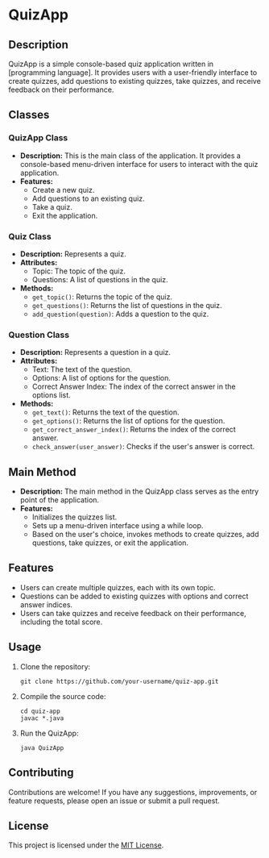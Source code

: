 
<!DOCTYPE html>
<html lang="en">
<head>
  <meta charset="UTF-8">
  <meta name="viewport" content="width=device-width, initial-scale=1.0">
  <title>QuizApp</title>
</head>
<body>

<h1>QuizApp</h1>

<h2>Description</h2>

<p>QuizApp is a simple console-based quiz application written in [programming language]. It provides users with a user-friendly interface to create quizzes, add questions to existing quizzes, take quizzes, and receive feedback on their performance.</p>

<h2>Classes</h2>

<h3>QuizApp Class</h3>

<ul>
  <li><strong>Description:</strong> This is the main class of the application. It provides a console-based menu-driven interface for users to interact with the quiz application.</li>
  <li><strong>Features:</strong>
    <ul>
      <li>Create a new quiz.</li>
      <li>Add questions to an existing quiz.</li>
      <li>Take a quiz.</li>
      <li>Exit the application.</li>
    </ul>
  </li>
</ul>

<h3>Quiz Class</h3>

<ul>
  <li><strong>Description:</strong> Represents a quiz.</li>
  <li><strong>Attributes:</strong>
    <ul>
      <li>Topic: The topic of the quiz.</li>
      <li>Questions: A list of questions in the quiz.</li>
    </ul>
  </li>
  <li><strong>Methods:</strong>
    <ul>
      <li><code>get_topic()</code>: Returns the topic of the quiz.</li>
      <li><code>get_questions()</code>: Returns the list of questions in the quiz.</li>
      <li><code>add_question(question)</code>: Adds a question to the quiz.</li>
    </ul>
  </li>
</ul>

<h3>Question Class</h3>

<ul>
  <li><strong>Description:</strong> Represents a question in a quiz.</li>
  <li><strong>Attributes:</strong>
    <ul>
      <li>Text: The text of the question.</li>
      <li>Options: A list of options for the question.</li>
      <li>Correct Answer Index: The index of the correct answer in the options list.</li>
    </ul>
  </li>
  <li><strong>Methods:</strong>
    <ul>
      <li><code>get_text()</code>: Returns the text of the question.</li>
      <li><code>get_options()</code>: Returns the list of options for the question.</li>
      <li><code>get_correct_answer_index()</code>: Returns the index of the correct answer.</li>
      <li><code>check_answer(user_answer)</code>: Checks if the user's answer is correct.</li>
    </ul>
  </li>
</ul>

<h2>Main Method</h2>

<ul>
  <li><strong>Description:</strong> The main method in the QuizApp class serves as the entry point of the application.</li>
  <li><strong>Features:</strong>
    <ul>
      <li>Initializes the quizzes list.</li>
      <li>Sets up a menu-driven interface using a while loop.</li>
      <li>Based on the user's choice, invokes methods to create quizzes, add questions, take quizzes, or exit the application.</li>
    </ul>
  </li>
</ul>

<h2>Features</h2>

<ul>
  <li>Users can create multiple quizzes, each with its own topic.</li>
  <li>Questions can be added to existing quizzes with options and correct answer indices.</li>
  <li>Users can take quizzes and receive feedback on their performance, including the total score.</li>
</ul>

<h2>Usage</h2>

<ol>
  <li>Clone the repository:
    <pre><code>git clone https://github.com/your-username/quiz-app.git</code></pre>
  </li>
  <li>Compile the source code:
    <pre><code>cd quiz-app
javac *.java</code></pre>
  </li>
  <li>Run the QuizApp:
    <pre><code>java QuizApp</code></pre>
  </li>
</ol>

<h2>Contributing</h2>

<p>Contributions are welcome! If you have any suggestions, improvements, or feature requests, please open an issue or submit a pull request.</p>

<h2>License</h2>

<p>This project is licensed under the <a href="LICENSE">MIT License</a>.</p>

</body>
</html>

